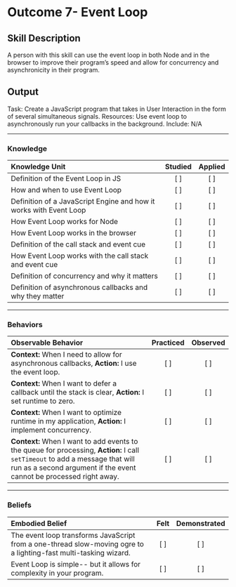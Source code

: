 # Outcome 7- Event Loop

## Skill Description
A person with this skill can use the event loop in both Node and in the browser to improve their program’s speed and allow for concurrency and asynchronicity in their program. 

## Output
Task: Create a JavaScript program that takes in User Interaction in the form of several simultaneous signals.
Resources: Use event loop to asynchronously run your callbacks in the background.
Include: N/A

-------

### Knowledge

| Knowledge Unit   |      Studied      | Applied |
|:-------------|:------------------:|:--------:|
| Definition of the Event Loop in JS  |   [ ]   |   [ ] |
| How and when to use Event Loop  |   [ ]   |   [ ] |
| Definition of a JavaScript Engine and how it works with Event Loop  |   [ ]   |   [ ] |
| How Event Loop works for Node  |   [ ]   |   [ ] |
| How Event Loop works in the browser  |   [ ]   |   [ ] |
| Definition of the call stack and event cue  |   [ ]   |   [ ] |
| How Event Loop works with the call stack and event cue  |   [ ]   |   [ ] |
| Definition of concurrency and why it matters  |   [ ]   |   [ ] |
| Definition of asynchronous callbacks and why they matter  |   [ ]   |   [ ] |

-------

### Behaviors

| Observable Behavior   |      Practiced      | Observed |
|:-------------|:------------------:|:--------:|
| **Context:** When I need to allow for asynchronous callbacks, **Action:** I use the event loop.  |   [ ]   |   [ ] |
| **Context:** When I want to defer a callback until the stack is clear, **Action:** I set runtime to zero.  |   [ ]   |   [ ] |
| **Context:** When I want to optimize runtime in my application, **Action:** I implement concurrency.  |   [ ]   |   [ ] |
| **Context:** When I want to add events to the queue for processing, **Action:** I call `setTimeout` to add a message that will run as a second argument if the event cannot be processed right away.  |   [ ]   |   [ ] |


-------

### Beliefs

| Embodied Belief   |      Felt      | Demonstrated |
|:-------------|:------------------:|:--------:|
| The event loop transforms JavaScript from a one-thread slow-moving ogre to a lighting-fast multi-tasking wizard.  |   [ ]   |   [ ] |
| Event Loop is simple-- but it allows for complexity in your program.  |   [ ]   |   [ ] |

